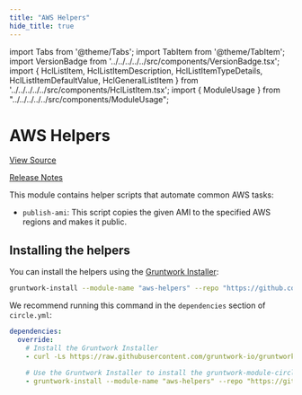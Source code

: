 ```yaml
---
title: "AWS Helpers"
hide_title: true
---
```


import Tabs from '@theme/Tabs';
import TabItem from '@theme/TabItem';
import VersionBadge from '../../../../../src/components/VersionBadge.tsx';
import { HclListItem, HclListItemDescription, HclListItemTypeDetails, HclListItemDefaultValue, HclGeneralListItem } from '../../../../../src/components/HclListItem.tsx';
import { ModuleUsage } from "../../../../../src/components/ModuleUsage";

<VersionBadge repoTitle="CI Modules" version="0.52.5" lastModifiedVersion="0.50.11"/>

# AWS Helpers

<a href="https://github.com/gruntwork-io/terraform-aws-ci/tree/v0.52.5/modules/aws-helpers" className="link-button" title="View the source code for this module in GitHub.">View Source</a>

<a href="https://github.com/gruntwork-io/terraform-aws-ci/releases/tag/v0.50.11" className="link-button" title="Release notes for only versions which impacted this module.">Release Notes</a>

This module contains helper scripts that automate common AWS tasks:

*   `publish-ami`: This script copies the given AMI to the specified AWS regions and makes it public.

## Installing the helpers

You can install the helpers using the [Gruntwork Installer](https://github.com/gruntwork-io/gruntwork-installer):

```bash
gruntwork-install --module-name "aws-helpers" --repo "https://github.com/gruntwork-io/terraform-aws-ci" --tag "v0.0.1"
```

We recommend running this command in the `dependencies` section of `circle.yml`:

```yaml
dependencies:
  override:
    # Install the Gruntwork Installer
    - curl -Ls https://raw.githubusercontent.com/gruntwork-io/gruntwork-installer/main/bootstrap-gruntwork-installer.sh | bash /dev/stdin --version v0.0.16

    # Use the Gruntwork Installer to install the gruntwork-module-circleci-helpers module
    - gruntwork-install --module-name "aws-helpers" --repo "https://github.com/gruntwork-io/terraform-aws-ci" --tag "v0.0.1"
```


<!-- ##DOCS-SOURCER-START
{
  "originalSources": [
    "https://github.com/gruntwork-io/terraform-aws-ci/tree/v0.52.5/modules/aws-helpers/readme.md",
    "https://github.com/gruntwork-io/terraform-aws-ci/tree/v0.52.5/modules/aws-helpers/variables.tf",
    "https://github.com/gruntwork-io/terraform-aws-ci/tree/v0.52.5/modules/aws-helpers/outputs.tf"
  ],
  "sourcePlugin": "module-catalog-api",
  "hash": "6c2fb3c52bca55ccf3001863f53d0be5"
}
##DOCS-SOURCER-END -->
